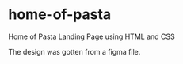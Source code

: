 # home-of-pasta
Home of Pasta Landing Page using HTML and CSS

The design was gotten from a figma file.
